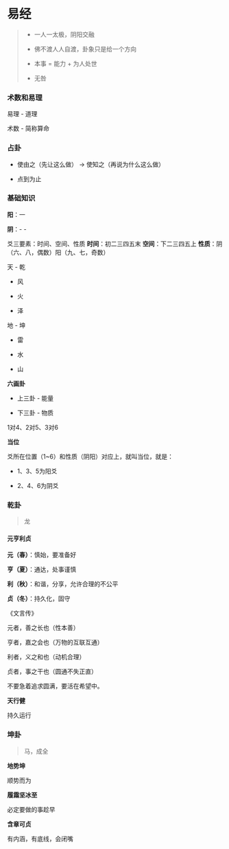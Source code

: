 # 易经

> - 一人一太极，阴阳交融
> 
> - 佛不渡人人自渡，卦象只是给一个方向
> 
> - 本事 = 能力 + 为人处世
> 
> - 无咎

### 术数和易理

易理 - 道理

术数 - 简称算命

### 占卦

- 使由之（先让这么做） -> 使知之（再说为什么这么做）

- 点到为止

### 基础知识

**阳**：一

**阴**：- -

爻三要素：时间、空间、性质
**时间**：初二三四五末
**空间**：下二三四五上
**性质**：阴（六、八，偶数）阳（九、七，奇数）

天 - 乾

- 风

- 火

- 泽

地 - 坤

- 雷

- 水

- 山

**六画卦**

- 上三卦 - 能量

- 下三卦 - 物质

1对4、2对5、3对6



**当位**

爻所在位置（1~6）和性质（阴阳）对应上，就叫当位，就是：

- 1、3、5为阳爻

- 2、4、6为阴爻



### 乾卦

> 龙



#### 元亨利贞

**元（春）**：慎始，要准备好

**亨（夏）**：通达，处事谨慎

**利（秋）**：和谐，分享，允许合理的不公平

**贞（冬）**：持久化，固守

《文言传》

元者，善之长也（性本善）

亨者，嘉之会也（万物的互联互通）

利者，义之和也（动机合理）

贞者，事之干也（圆通不失正直）

不要急着追求圆满，要活在希望中。



**天行健**

持久运行



### 坤卦

> 马，成全



**地势坤**

顺势而为



**履霜坚冰至**

必定要做的事趁早



**含章可贞**

有内涵，有底线，会闭嘴














